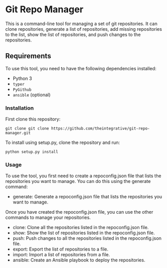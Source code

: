 # Git Repo Manager

This is a command-line tool for managing a set of git repositories. It can clone repositories, generate a list of repositories, add missing repositories to the list, show the list of repositories, and push changes to the repositories.

## Requirements

To use this tool, you need to have the following dependencies installed:

- Python 3
- `typer`
- `PyGithub`
- `ansible` (optional)

### Installation

First clone this repository:
```
git clone git clone https://github.com/theintegrative/git-repo-manager.git
```

To install using setup.py, clone the repository and run:
```
python setup.py install
```

### Usage
To use the tool, you first need to create a repoconfig.json file that lists the repositories you want to manage. You can do this using the generate command:

- generate: Generate a repoconfig.json file that lists the repositories you want to manage.

Once you have created the repoconfig.json file, you can use the other commands to manage your repositories.

- clone: Clone all the repositories listed in the repoconfig.json file.
- show: Show the list of repositories listed in the repoconfig.json file.
- push: Push changes to all the repositories listed in the repoconfig.json file.
- export: Export the list of repositories to a file.
- import: Import a list of repositories from a file.
- ansible: Create an Ansible playbook to deploy the repositories.
